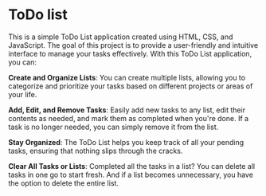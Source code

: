 # ToDo list

This is a simple ToDo List application created using HTML, CSS, and JavaScript. The goal of this project is to provide a user-friendly and intuitive interface to manage your tasks effectively. With this ToDo List application, you can:

**Create and Organize Lists**: You can create multiple lists, allowing you to categorize and prioritize your tasks based on different projects or areas of your life.

**Add, Edit, and Remove Tasks**: Easily add new tasks to any list, edit their contents as needed, and mark them as completed when you're done. If a task is no longer needed, you can simply remove it from the list.

**Stay Organized**: The ToDo List helps you keep track of all your pending tasks, ensuring that nothing slips through the cracks.

**Clear All Tasks or Lists**: Completed all the tasks in a list? You can delete all tasks in one go to start fresh. And if a list becomes unnecessary, you have the option to delete the entire list.
